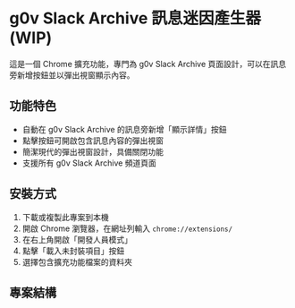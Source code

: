 # g0v Slack Archive 訊息迷因產生器(WIP)

這是一個 Chrome 擴充功能，專門為 g0v Slack Archive 頁面設計，可以在訊息旁新增按鈕並以彈出視窗顯示內容。

## 功能特色

- 自動在 g0v Slack Archive 的訊息旁新增「顯示詳情」按鈕
- 點擊按鈕可開啟包含訊息內容的彈出視窗
- 簡潔現代的彈出視窗設計，具備關閉功能
- 支援所有 g0v Slack Archive 頻道頁面

## 安裝方式

1. 下載或複製此專案到本機
2. 開啟 Chrome 瀏覽器，在網址列輸入 `chrome://extensions/`
3. 在右上角開啟「開發人員模式」
4. 點擊「載入未封裝項目」按鈕
5. 選擇包含擴充功能檔案的資料夾

## 專案結構